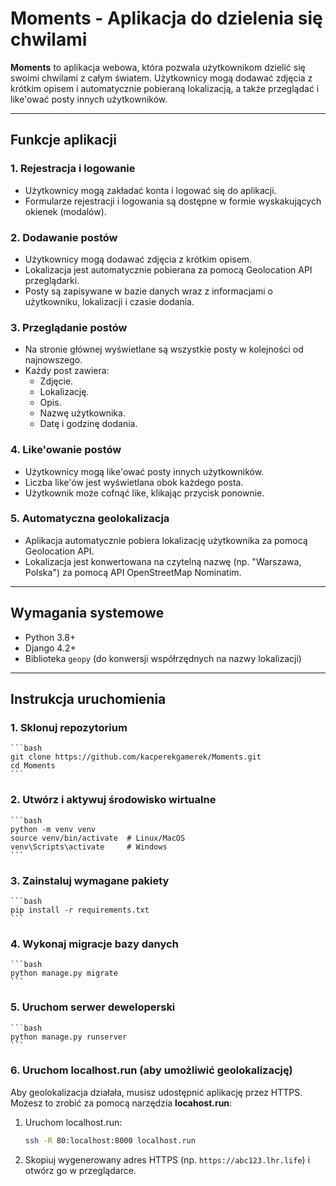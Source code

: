 # Moments - Aplikacja do dzielenia się chwilami

**Moments** to aplikacja webowa, która pozwala użytkownikom dzielić się swoimi chwilami z całym światem. Użytkownicy mogą dodawać zdjęcia z krótkim opisem i automatycznie pobieraną lokalizacją, a także przeglądać i like'ować posty innych użytkowników.

---

## Funkcje aplikacji

### 1. **Rejestracja i logowanie**
- Użytkownicy mogą zakładać konta i logować się do aplikacji.
- Formularze rejestracji i logowania są dostępne w formie wyskakujących okienek (modalów).

### 2. **Dodawanie postów**
- Użytkownicy mogą dodawać zdjęcia z krótkim opisem.
- Lokalizacja jest automatycznie pobierana za pomocą Geolocation API przeglądarki.
- Posty są zapisywane w bazie danych wraz z informacjami o użytkowniku, lokalizacji i czasie dodania.

### 3. **Przeglądanie postów**
- Na stronie głównej wyświetlane są wszystkie posty w kolejności od najnowszego.
- Każdy post zawiera:
  - Zdjęcie.
  - Lokalizację.
  - Opis.
  - Nazwę użytkownika.
  - Datę i godzinę dodania.

### 4. **Like'owanie postów**
- Użytkownicy mogą like'ować posty innych użytkowników.
- Liczba like'ów jest wyświetlana obok każdego posta.
- Użytkownik może cofnąć like, klikając przycisk ponownie.

### 5. **Automatyczna geolokalizacja**
- Aplikacja automatycznie pobiera lokalizację użytkownika za pomocą Geolocation API.
- Lokalizacja jest konwertowana na czytelną nazwę (np. "Warszawa, Polska") za pomocą API OpenStreetMap Nominatim.

---

## Wymagania systemowe

- Python 3.8+
- Django 4.2+
- Biblioteka `geopy` (do konwersji współrzędnych na nazwy lokalizacji)

---

## Instrukcja uruchomienia

### 1. Sklonuj repozytorium

    ```bash
    git clone https://github.com/kacperekgamerek/Moments.git
    cd Moments
    ```

### 2. Utwórz i aktywuj środowisko wirtualne

    ```bash
    python -m venv venv
    source venv/bin/activate  # Linux/MacOS
    venv\Scripts\activate     # Windows
    ```

### 3. Zainstaluj wymagane pakiety

    ```bash
    pip install -r requirements.txt
    ```

### 4. Wykonaj migracje bazy danych

    ```bash
    python manage.py migrate
    ```

### 5. Uruchom serwer deweloperski

    ```bash
    python manage.py runserver
    ```

### 6. Uruchom localhost.run (aby umożliwić geolokalizację)
Aby geolokalizacja działała, musisz udostępnić aplikację przez HTTPS. Możesz to zrobić za pomocą narzędzia **locahost.run**:
1. Uruchom localhost.run:

    ```bash
    ssh -R 80:localhost:8000 localhost.run
    ```

2. Skopiuj wygenerowany adres HTTPS (np. `https://abc123.lhr.life`) i otwórz go w przeglądarce.
 
